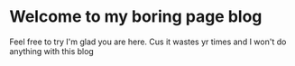 # Welcome to my boring page blog

Feel free to try
I'm glad you are here. Cus it wastes yr times and I won't do anything with this blog
